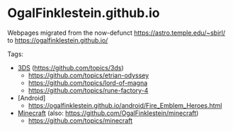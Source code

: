 # OgalFinklestein.github.io
Webpages migrated from the now-defunct https://astro.temple.edu/~sbirl/ to https://ogalfinklestein.github.io/

Tags:
- [3DS](https://ogalfinklestein.github.io/3DS/) (https://github.com/topics/3ds)
  - https://github.com/topics/etrian-odyssey
  - https://github.com/topics/lord-of-magna
  - https://github.com/topics/rune-factory-4
- [Android]
  - https://ogalfinklestein.github.io/android/Fire_Emblem_Heroes.html 
- [Minecraft](https://ogalfinklestein.github.io/minecraft) (also: https://github.com/OgalFinklestein/minecraft)
  - https://github.com/topics/minecraft
